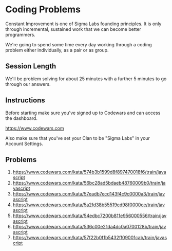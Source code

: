 # Coding Problems

Constant Improvement is one of Sigma Labs founding principles. It is only through incremental, sustained work that we can become better programmers.

We're going to spend some time every day working through a coding problem either individually, as a pair or as group.

## Session Length

We'll be problem solving for about 25 minutes with a further 5 minutes to go through our answers.

## Instructions

Before starting make sure you've signed up to Codewars and can access the dashboard.

https://www.codewars.com

Also make sure that you've set your Clan to be "Sigma Labs" in your Account Settings.

## Problems

1. https://www.codewars.com/kata/574b3b1599d8f897470018f6/train/javascript
2. https://www.codewars.com/kata/56bc28ad5bdaeb48760009b0/train/javascript
3. https://www.codewars.com/kata/57eadb7ecd143f4c9c0000a3/train/javascript
4. https://www.codewars.com/kata/5a2fd38b55519ed98f0000ce/train/javascript
5. https://www.codewars.com/kata/54edbc7200b811e956000556/train/javascript
6. https://www.codewars.com/kata/536c00e21da4dc0a0700128b/train/javascript
7. https://www.codewars.com/kata/57f22b0f1b5432ff09001cab/train/javascript
